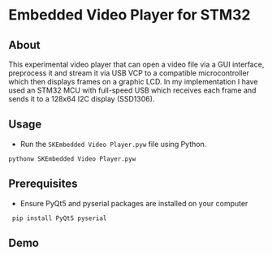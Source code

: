 # Embedded Video Player for STM32

## About
This experimental video player that can open a video file via a GUI interface, preprocess it and stream it via USB VCP to a compatible microcontroller which then displays frames on a graphic LCD. In my implementation I have used an STM32 MCU with full-speed USB which receives each frame and sends it to a 128x64 I2C display (SSD1306).

## Usage

- Run the ```SKEmbedded Video Player.pyw```
file using Python.

```
pythonw SKEmbedded Video Player.pyw
```

## Prerequisites

- Ensure PyQt5 and pyserial packages are installed on your computer
```
 pip install PyQt5 pyserial
 ```

 ## Demo 

 